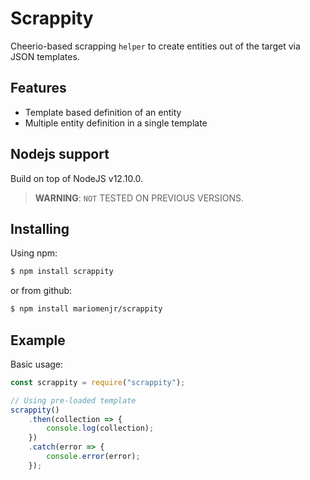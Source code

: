 # Scrappity

Cheerio-based scrapping `helper` to create entities out of the target via JSON templates.

## Features

-   Template based definition of an entity
-   Multiple entity definition in a single template

## Nodejs support

Build on top of NodeJS v12.10.0.

> **WARNING**: `NOT` TESTED ON PREVIOUS VERSIONS.

## Installing

Using npm:

```bash
$ npm install scrappity
```

or from github:

```bash
$ npm install mariomenjr/scrappity
```

## Example

Basic usage:

```js
const scrappity = require("scrappity");

// Using pre-loaded template
scrappity()
    .then(collection => {
        console.log(collection);
    })
    .catch(error => {
        console.error(error);
    });
```
